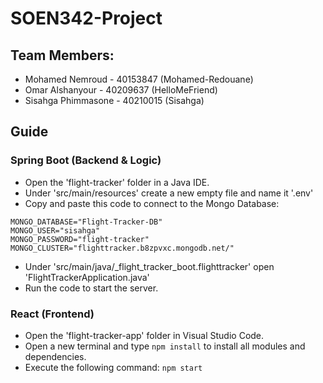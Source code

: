 # SOEN342-Project
## Team Members:
* Mohamed Nemroud - 40153847 (Mohamed-Redouane)
* Omar Alshanyour - 40209637 (HelloMeFriend) 
* Sisahga Phimmasone - 40210015 (Sisahga)

## Guide ##

### Spring Boot (Backend & Logic) ###
* Open the 'flight-tracker' folder in a Java IDE.
* Under 'src/main/resources' create a new empty file and name it '.env'
* Copy and paste this code to connect to the Mongo Database:
```
MONGO_DATABASE="Flight-Tracker-DB"
MONGO_USER="sisahga"
MONGO_PASSWORD="flight-tracker"
MONGO_CLUSTER="flighttracker.b8zpvxc.mongodb.net/"
```
* Under 'src/main/java/_flight_tracker_boot.flighttracker' open 'FlightTrackerApplication.java'
* Run the code to start the server.

### React (Frontend) ###
* Open the 'flight-tracker-app' folder in Visual Studio Code.
* Open a new terminal and type `npm install` to install all modules and dependencies.
* Execute the following command: `npm start`
